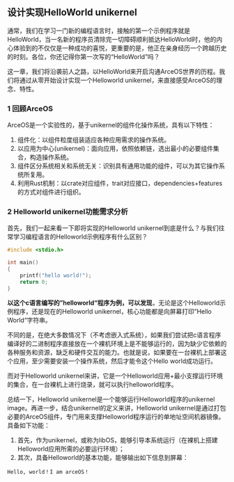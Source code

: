 ## 设计实现HelloWorld unikernel



通常，我们在学习一门新的编程语言时，接触的第一个示例程序就是HelloWorld，当一名新的程序员清除完一切障碍顺利抵达HelloWorld时，他的内心体验到的不仅仅是一种成功的喜悦，更重要的是，他正在亲身经历一个跨越历史的时刻。各位，你还记得你第一次写的“HelloWorld”吗？

这一章，我们将沿袭前人之路，以HelloWorld来开启沟通ArceOS世界的历程。我们将通过从零开始设计实现一个Helloworld unikernel，来直接感受ArceOS的理念、特性。

### 1 回顾ArceOS

ArceOS是一个实验性的，基于unikernel的组件化操作系统，具有以下特性：

1. 组件化：以组件粒度组装适应各种应用需求的操作系统。
2. 以应用为中心(unikernel)：面向应用，依照依赖链，选出最小的必要组件集合，构造操作系统。
3. 组件区分系统相关和系统无关：识别具有通用功能的组件，可以为其它操作系统所复用。
4. 利用Rust机制：以crate对应组件，trait对应接口，dependencies+features的方式对组件进行组织。

### 2  Helloworld unikernel功能需求分析

首先，我们一起来看一下即将实现的Helloworld unikernel到底是什么？与我们往常学习编程语言的Helloworld示例程序有什么区别？

```c
#include <stdio.h>

int main()
{
	printf("hello world!");
    return 0;
}
```

**以这个c语言编写的”helloworld“程序为例，可以发现**，无论是这个Helloworld示例程序，还是现在的Helloworld unikernel，核心功能都是向屏幕打印”Hello World“字符串。

不同的是，在绝大多数情况下（不考虑嵌入式系统），如果我们尝试把c语言程序编译好的二进制程序直接放在一个裸机环境上是不能够运行的，因为缺少它依赖的各种服务和资源，缺乏和硬件交互的能力。也就是说，如果要在一台裸机上部署这个应用，至少需要安装一个操作系统，然后才能令这个Hello world成功运行。

而对于Helloworld unikernel来讲，它是一个Helloworld应用+最小支撑运行环境的集合，在一台裸机上进行烧录，就可以执行helloworld程序。

总结一下，Helloworld unikernel是一个能够运行Helloworld程序的unikernel image。再进一步，结合unikernel的定义来讲，Helloworld unikernel是通过打包必要的ArceOS组件，专门用来支撑Helloworld程序运行的单地址空间机器镜像。具备如下功能：

1. 首先，作为unikernel，或称为libOS，能够引导本系统运行（在裸机上搭建Helloworld应用所需的必要运行环境）；
2. 其次，具备Helloworld的基本功能，能够输出如下信息到屏幕：

`Hello, world！I am arceOS！`